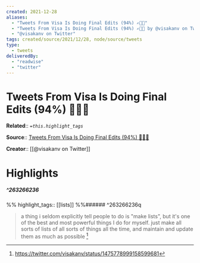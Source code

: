 ```yaml
---
created: 2021-12-28
aliases:
  - "Tweets From Visa Is Doing Final Edits (94%) ✍🏾📖"
  - "Tweets From Visa Is Doing Final Edits (94%) ✍🏾📖 by @visakanv on Twitter"
  - "@visakanv on Twitter"
tags: created/source/2021/12/28, node/source/tweets
type: 
  - tweets
deliveredBy: 
  - "readwise"
  - "twitter"
---
```

# Tweets From Visa Is Doing Final Edits (94%) ✍🏾📖

**Related**:: 
*`=this.highlight_tags`*

**Source**:: [Tweets From Visa Is Doing Final Edits (94%) ✍🏾📖](https://twitter.com/visakanv)

**Creator**:: [[@visakanv on Twitter]]

# Highlights
##### ^263266236

  
%%
highlight_tags:: [[lists]]
%%###### ^263266236q
> a thing i seldom explicitly tell people to do is "make lists", but it's one of the best and most powerful things I do for myself. just make all sorts of lists of all sorts of things all the time, and maintain and update them as much as possible 
  [^263266236]

[^263266236]: https://twitter.com/visakanv/status/1475778999158599681

